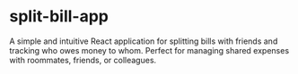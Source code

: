 # split-bill-app
A simple and intuitive React application for splitting bills with friends and tracking who owes money to whom. Perfect for managing shared expenses with roommates, friends, or colleagues.
